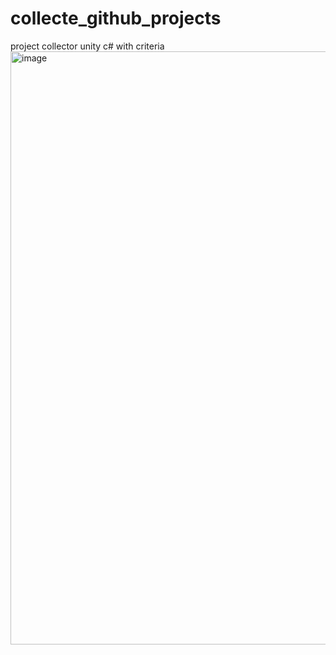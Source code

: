 # collecte_github_projects
project collector unity c# with criteria
<img width="1206" height="949" alt="image" src="https://github.com/user-attachments/assets/809757b7-69bd-4b8a-9945-2f53d33c2dfd" />
